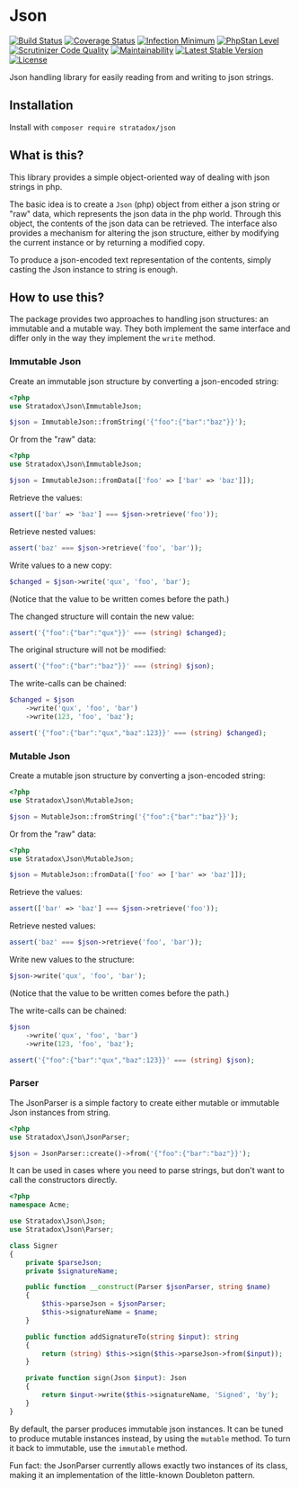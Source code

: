 # Json

[![Build Status](https://travis-ci.org/Stratadox/Json.svg?branch=master)](https://travis-ci.org/Stratadox/Json)
[![Coverage Status](https://coveralls.io/repos/github/Stratadox/Json/badge.svg?branch=master)](https://coveralls.io/github/Stratadox/Json?branch=master)
[![Infection Minimum](https://img.shields.io/badge/MinMsi-90-brightgreen.svg)](https://travis-ci.org/Stratadox/Json)
[![PhpStan Level](https://img.shields.io/badge/phpstan-7-brightgreen.svg)](https://travis-ci.org/Stratadox/Json)
[![Scrutinizer Code Quality](https://scrutinizer-ci.com/g/Stratadox/Json/badges/quality-score.png?b=master)](https://scrutinizer-ci.com/g/Stratadox/Json/?branch=master)
[![Maintainability](https://api.codeclimate.com/v1/badges/290169d76374dad329d8/maintainability)](https://codeclimate.com/github/Stratadox/Json/maintainability)
[![Latest Stable Version](https://poser.pugx.org/stratadox/json/v/stable)](https://packagist.org/packages/stratadox/json)
[![License](https://poser.pugx.org/stratadox/json/license)](https://packagist.org/packages/stratadox/json)

Json handling library for easily reading from and writing to json strings.

## Installation

Install with `composer require stratadox/json`

## What is this?

This library provides a simple object-oriented way of dealing with json strings
in php.

The basic idea is to create a `Json` (php) object from either a json string or 
"raw" data, which represents the json data in the php world. 
Through this object, the contents of the json data can be retrieved. The 
interface also provides a mechanism for altering the json structure, either by 
modifying the current instance or by returning a modified copy.

To produce a json-encoded text representation of the contents, simply casting 
the Json instance to string is enough.

## How to use this?

The package provides two approaches to handling json structures: an immutable
and a mutable way.
They both implement the same interface and differ only in the way they implement
the `write` method.

### Immutable Json

Create an immutable json structure by converting a json-encoded string:
```php
<?php
use Stratadox\Json\ImmutableJson;

$json = ImmutableJson::fromString('{"foo":{"bar":"baz"}}');
```

Or from the "raw" data:
```php
<?php
use Stratadox\Json\ImmutableJson;

$json = ImmutableJson::fromData(['foo' => ['bar' => 'baz']]);
```

Retrieve the values:
```php
assert(['bar' => 'baz'] === $json->retrieve('foo'));
```

Retrieve nested values:
```php
assert('baz' === $json->retrieve('foo', 'bar'));
```

Write values to a new copy:
```php
$changed = $json->write('qux', 'foo', 'bar');
```
(Notice that the value to be written comes before the path.)

The changed structure will contain the new value:
```php
assert('{"foo":{"bar":"qux"}}' === (string) $changed);
```

The original structure will not be modified:
```php
assert('{"foo":{"bar":"baz"}}' === (string) $json);
```

The write-calls can be chained:
```php
$changed = $json
    ->write('qux', 'foo', 'bar')
    ->write(123, 'foo', 'baz');

assert('{"foo":{"bar":"qux","baz":123}}' === (string) $changed);
```

### Mutable Json

Create a mutable json structure by converting a json-encoded string:
```php
<?php
use Stratadox\Json\MutableJson;

$json = MutableJson::fromString('{"foo":{"bar":"baz"}}');
```

Or from the "raw" data:
```php
<?php
use Stratadox\Json\MutableJson;

$json = MutableJson::fromData(['foo' => ['bar' => 'baz']]);
```

Retrieve the values:
```php
assert(['bar' => 'baz'] === $json->retrieve('foo'));
```

Retrieve nested values:
```php
assert('baz' === $json->retrieve('foo', 'bar'));
```

Write new values to the structure:
```php
$json->write('qux', 'foo', 'bar');
```
(Notice that the value to be written comes before the path.)

The write-calls can be chained:
```php
$json
    ->write('qux', 'foo', 'bar')
    ->write(123, 'foo', 'baz');

assert('{"foo":{"bar":"qux","baz":123}}' === (string) $json);
```

### Parser

The JsonParser is a simple factory to create either mutable or immutable Json
instances from string.

```php
<?php
use Stratadox\Json\JsonParser;

$json = JsonParser::create()->from('{"foo":{"bar":"baz"}}');
```

It can be used in cases where you need to parse strings, but don't want to call
the constructors directly.
```php
<?php
namespace Acme;

use Stratadox\Json\Json;
use Stratadox\Json\Parser;

class Signer
{
    private $parseJson;
    private $signatureName;

    public function __construct(Parser $jsonParser, string $name)
    {
        $this->parseJson = $jsonParser;
        $this->signatureName = $name;
    }

    public function addSignatureTo(string $input): string
    {
        return (string) $this->sign($this->parseJson->from($input));
    }

    private function sign(Json $input): Json
    {
        return $input->write($this->signatureName, 'Signed', 'by');
    }
}
```

By default, the parser produces immutable json instances. It can be tuned to
produce mutable instances instead, by using the `mutable` method. To turn it 
back to immutable, use the `immutable` method.

Fun fact: the JsonParser currently allows exactly two instances of its class, 
making it an implementation of the little-known Doubleton pattern.
